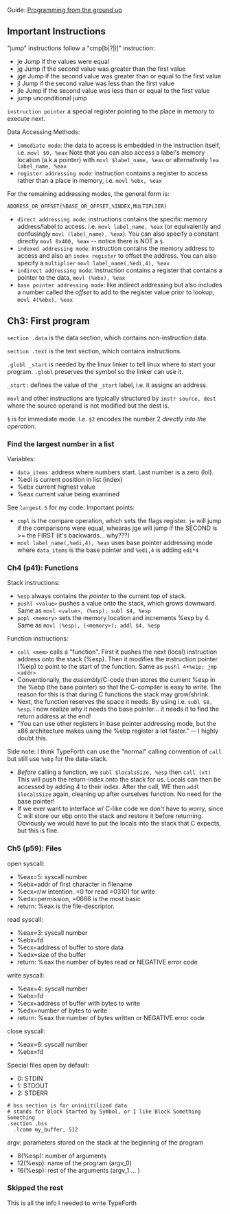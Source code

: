 Guide: [Programming from the ground up](http://download.savannah.gnu.org/releases/pgubook/)

## Important Instructions

"jump" instructions follow a "cmp[b|?|l]" instruction:
- je Jump if the values were equal
- jg Jump if the second value was greater than the first value
- jge Jump if the second value was greater than or equal to the first value
- jl Jump if the second value was less than the first value
- jle Jump if the second value was less than or equal to the first value
- jump unconditional jump

`instruction pointer` a special register pointing to the place in memory to
execute next.

Data Accessing Methods:
- `immediate mode`: the data to access is embedded in the instruction itself, i.e. `movl $0, %eax`
  Note that you can also access a label's memory location (a.k.a pointer) with
  `movl $label_name, %eax` or alternatively `lea label_name, %eax`
- `register addressing mode`: instruction contains a register to access rather
  than a place in memory, i.e. `movl %ebx, %eax`

For the remaining addressing modes, the general form is:
```
ADDRESS_OR_OFFSET(%BASE_OR_OFFSET,%INDEX,MULTIPLIER)
```
- `direct addressing mode`: instructions contains the specific memory address/label
  to access. i.e. `movl label_name, %eax` (or equivalently and confusingly
  `movl (label_name), %eax`). You can also specify a constant directly `movl
  0x400, %eax` -- notice there is NOT a `$`.
- `indexed addressing mode`: instruction contains the memory address to access
  and also an `index register` to offset the address. You can also specify a
  `multiplier` `movl label_name(,%edi,4), %eax`
- `indirect addressing mode`: instruction contains a register that contains a pointer
  to the data, `movl (%ebx), %eax`
- `base pointer addressing mode`: like indirect addressing but also includes a number
  called the _offset_ to add to the register value prior to lookup, `movl 4(%ebx), %eax`

## Ch3: First program

`section .data` is the data section, which contains non-instruction data.

`section .text` is the text section, which contains instructions.

`.globl _start` is needed by the linux linker to tell linux where to start your program.
`.globl` preserves the symbol so the linker can use it.

`_start:` defines the value of the `_start` label, i.e. it assigns an address.

`movl` and other instructions are typically structured by `instr source, dest` where
the source operand is not modified but the dest is.

`$` is for immediate mode. I.e. `$2` encodes the number 2 _directly into the operation_.

### Find the largest number in a list

Variables:
- `data_items`: address where numbers start. Last number is a zero (lol).
- %edi is current position in list (index)
- %ebx current highest value
- %eax current value being examined

See `largest.S` for my code. Important points:

- `cmpl` is the compare operation, which sets the flags register. `je` will
  jump if the comparisons were equal, whearas jge will jump if the SECOND is >=
  the FIRST (it's backwards... why???)
- `movl label_name(,%edi,4), %eax` uses base pointer addressing mode where
  `data_items` is the base pointer and `%edi,4` is adding `edi*4`


### Ch4 (p41): Functions
Stack instructions:
- `%esp` always contains the _pointer_ to the current top of stack.
- `pushl <value>` pushes a value onto the stack, which grows downward.
  Same as `movl <value>, (%esp); subl $4, %esp`
- `popl <memory>` sets the memory location and increments %esp by 4. Same
  as `movl (%esp), (<memory>); addl $4, %esp`


Function instructions:
- `call <mem>` calls a "function". First it pushes the next (local) instruction address
  onto the stack (%esp). Then it modifies the instruction pointer (%eip) to point to the
  start of the function. Same as `pushl 4+%eip; jmp <addr>`
- Conventionally, the _assembly_/C-code then stores the current %esp in the %ebp
  (the base pointer) so that the C-compiler is easy to write. The reason for this
  is that during C functions the stack may grow/shrink.
- Next, the function reserves the space it needs. By using i.e. `subl $8,
  %esp`. I now realize why it needs the base pointer... it needs it to find the
  return address at the end!
- "You can use other registers in base pointer addressing mode, but the x86
  architecture makes using the %ebp register a lot faster." -- I highly doubt
  this.

Side note: I think TypeForth can use the "normal" calling convention of `call`
but still use `%ebp` for the data-stack.
- _Before_ calling a function, we `subl $localsSize, %esp` then `call (xt)`
  This will push the return-index onto the stack for us. Locals can then
  be accessed by adding 4 to their index. After the call, WE then `addl
  $localsSize` again, cleaning up after ourselves function. No need for the
  base pointer!
- If we ever want to interface w/ C-like code we don't have to worry, since
  C will store our ebp onto the stack and restore it before returning.
  Obviously we would have to put the locals into the stack that C expects, but
  this is fine.


### Ch5 (p59): Files

open syscall:
- %eax=5: syscall number
- %ebx=addr of first character in filename
- %ecx=r/w intention. =0 for read =03101 for write
- %edx=permission, =0666 is the most basic
- return: %eax is the file-descriptor.

read syscall:
- %eax=3: syscall number
- %ebx=fd
- %ecx=address of buffer to store data
- %edx=size of the buffer
- return: %eax the number of bytes read or NEGATIVE error code

write syscall:
- %eax=4: syscall number
- %ebx=fd
- %ecx=address of buffer with bytes to write
- %edx=number of bytes to write
- return: %eax the number of bytes written or NEGATIVE error code

close syscall:
- %eax=6: syscall number
- %ebx=fd

Special files open by default:
- 0: STDIN
- 1: STDOUT
- 2: STDERR

```
# bss section is for uniniitilized data
# stands for Block Started by Symbol, or I like Block Something Something
.section .bss
  .lcomm my_buffer, 512
```

argv: parameters stored on the stack at the beginning of the program
- 8(%esp): number of arguments
- 12(%esp): name of the program (argv_0)
- 16(%esp): rest of the arguments (argv_1 ... )



### Skipped the rest
This is all the info I needed to write TypeForth
